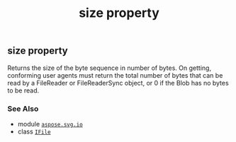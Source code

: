 ﻿---
title: size property
second_title: Aspose.SVG for Python via .NET API References
description: 
type: docs
weight: 60
url: /python-net/aspose.svg.io/ifile/size/
is_root: false
---

## size property


Returns the size of the byte sequence in number of bytes.
On getting, conforming user agents must return the total number of bytes that can be read by a FileReader 
or FileReaderSync object, or 0 if the Blob has no bytes to be read.

### See Also
* module [`aspose.svg.io`](../../)
* class [`IFile`](/svg/python-net/aspose.svg.io/ifile)
